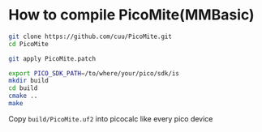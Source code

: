 # How to compile PicoMite(MMBasic)

```bash
git clone https://github.com/cuu/PicoMite.git
cd PicoMite

git apply PicoMite.patch

export PICO_SDK_PATH=/to/where/your/pico/sdk/is
mkdir build
cd build
cmake ..
make
```
Copy `build/PicoMite.uf2` into picocalc like every pico device
